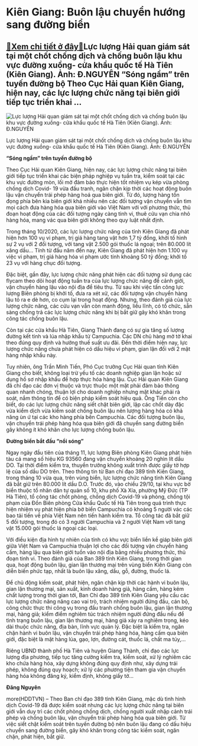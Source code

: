 Kiên Giang: Buôn lậu chuyển hướng sang đường biển
=================================================

[:gift:Xem chi tiết ở đây:gift:](https://hddtvn.com/kien-giang-buon-lau-chuyen-huong-sang-duong-bien/)Lực lượng Hải quan giám sát tại một chốt chống dịch và chống buôn lậu khu vực đường xuồng- cửa khẩu quốc tế Hà Tiên (Kiên Giang). Ảnh: Đ.NGUYÊN “Sóng ngầm” trên tuyến đường bộ Theo Cục Hải quan Kiên Giang, hiện nay, các lực lượng chức năng tại biên giới tiếp tục triển khai …
-----------------------------------------------------------------------------------------------------------------------------------------------------------------------------------------------------------------------------------------------------------------------------------





![Lực lượng Hải quan giám sát tại một chốt chống dịch và chống buôn lậu khu vực đường xuồng- cửa khẩu quốc tế Hà Tiên (Kiên Giang).	 Ảnh: Đ.NGUYÊN](https://hddtvn.com/wp-content/uploads/2021/01/2955_6-1528_20201030_104504.jpg "Lực lượng Hải quan giám sát tại một chốt chống dịch và chống buôn lậu khu vực đường xuồng- cửa khẩu quốc tế Hà Tiên (Kiên Giang).	 Ảnh: Đ.NGUYÊN")


Lực lượng Hải quan giám sát tại một chốt chống dịch và chống buôn lậu khu vực đường xuồng- cửa khẩu quốc tế Hà Tiên (Kiên Giang). Ảnh: Đ.NGUYÊN



**“Sóng ngầm” trên tuyến đường bộ**


Theo Cục Hải quan Kiên Giang, hiện nay, các lực lượng chức năng tại biên giới tiếp tục triển khai các biện pháp nghiệp vụ tuần tra, kiểm soát tại các khu vực đường mòn, lối mở đảm bảo thực hiện tốt nhiệm vụ kép vừa phòng chống dịch Covid- 19 vừa đấu tranh, ngăn chặn kịp thời các hoạt động buôn lậu vận chuyển trái phép hàng hoá qua biên giới. Từ đó, lượng hàng tồn đọng phía bên kia biên giới khá nhiều nên các đối tượng vận chuyển vẫn tìm mọi cách đưa hàng hóa qua biên giới vào Việt Nam với với phương thức, thủ đoạn hoạt động của các đối tượng ngày càng tinh vi, thuê cửu vạn chia nhỏ hàng hóa, mang vác qua biên giới không theo quy luật nhất định.





Trong tháng 10/2020, các lực lượng chức năng của tỉnh Kiên Giang đã phát hiện hơn 100 vụ vi phạm, trị giá hàng tang vật hơn 1,7 tỷ đồng, khởi tố hình sự 2 vụ với 2 đối tượng, với tang vật 2.500 gói thuốc lá ngoại; trên 80.000 lít xăng dầu… 
Tính từ đầu năm đến nay, Kiên Giang đã phát hiện hơn 1.100 vụ việc vi phạm, trị giá hàng hóa vi phạm ước tính khoảng 50 tỷ đồng; khởi tố 23 vụ với hàng chục đối tượng.






Đặc biệt, gần đây, lực lượng chức năng phát hiện các đối tượng sử dụng các flycam theo dõi hoạt động tuần tra của lực lượng chức năng để cảnh giới, vận chuyển hàng lậu vào nội địa để tiêu thụ. Từ sau khi việc tấn công lực lượng Biên phòng bị khởi tố, đưa ra xét xử, các đối tượng vận chuyển hàng lậu tỏ ra e dè hơn, co cụm lại trong hoạt động. Nhưng, theo đánh giá của lực lượng chức năng, các cửu vạn vẫn còn manh động, liều lĩnh, có tổ chức, sẵn sàng chống trả các lực lượng chức năng khi bị bắt giữ gây khó khăn trong công tác chống buôn lậu.


Còn tại các cửa khẩu Hà Tiên, Giang Thành đang có sự gia tăng số lượng đường kết tinh và lúa nhập khẩu từ Campuchia. Các DN chủ hàng mở tờ khai theo đúng quy định và hưởng thuế suất ưu đãi. Đến thời điểm hiện nay, lực lượng chức năng chưa phát hiện có dấu hiệu vi phạm, gian lận đối với 2 mặt hàng nhập khẩu này.


Tuy nhiên, ông Trần Minh Tiến, Phó Cục trưởng Cục Hải quan tỉnh Kiên Giang cho biết, không loại trừ yếu tố các doanh nghiệp gian lận hoặc sử dụng hồ sơ nhập khẩu để hợp thực hóa hàng lậu. Cục Hải quan Kiên Giang đã chỉ đạo các đơn vị thuộc và trực thuộc một mặt phải đảm bảo thông quan nhanh chóng, thuận lợi cho doanh nghiệp nhưng mặt khác phải rà soát, nắm thông tin để có biện pháp kiểm soát hiệu quả. Ông Tiến còn cho biết, do các lực lượng chức năng siết chặt biên giới, lập các chốt dày đặc vừa kiểm dịch vừa kiểm soát chống buôn lậu nên lượng hàng hóa có khả năng ùn ứ tại các kho hàng phía bên Campuchia. Các đối tượng buôn lậu, vận chuyển trái phép hàng hóa qua biên giới đã chuyển sang đường biển gây không ít khó khăn cho lực lượng chống buôn lậu.


**Đường biển bắt đầu “nổi sóng”**


Ngay ngày đầu tiên của tháng 11, lực lượng Biên phòng Kiên Giang phát hiện tàu cá mang số hiệu KG 93560 đang vận chuyển khoảng 20 nghìn lít dầu DO. Tại thời điểm kiểm tra, thuyền trưởng không xuất trình được giấy tờ hợp lệ của số dầu DO trên. Theo thông tin từ Ban chỉ đạo 389 tỉnh Kiên Giang, trong tháng 10 vừa qua, trên vùng biển, lực lượng chức năng tỉnh Kiên Giang đã bắt giữ trên 80.000 lít dầu D.O. Trước đó, vào chiều 29/10, tại khu vực bờ biển thuộc tổ nhân dân tự quản số 10, khu phố Xà Xía, phường Mỹ Đức (TP Hà Tiên), tổ công tác chốt phòng, chống dịch Covid-19 và phòng, chống tội phạm của Đồn Biên phòng Cửa khẩu Quốc tế Hà Tiên trong quá trình thực hiện nhiệm vụ phát hiện phía bờ biển Campuchia có khoảng 5 người vác các bao tải tiến về phía Việt Nam nên tiến hành kiểm tra. Tổ công tác đã bắt giữ 5 đối tượng, trong đó có 3 người Campuchia và 2 người Việt Nam với tang vật 15.000 gói thuốc lá ngoại các loại.


Với điều kiện địa hình tự nhiên của tỉnh có khu vực biển liền kề giáp biên giới giữa Việt Nam và Campuchia thuận lợi cho các đối tượng vận chuyển hàng cấm, hàng lậu qua biên giới tuồn vào nội địa bằng nhiều phương thức, thủ đoạn tinh vi. Theo đánh giá của Ban 389 tỉnh Kiên Giang, trong thời gian qua, hoạt động buôn lậu, gian lận thương mại trên vùng biển Kiên Giang còn diễn biến phức tạp, nhất là buôn lậu xăng, dầu, gỗ, đường, thuốc lá.


Để chủ động kiểm soát, phát hiện, ngăn chặn kịp thời các hành vi buôn lậu, gian lận thương mại, sản xuất, kinh doanh hàng giả, hàng cấm, hàng kém chất lượng trong thời gian tới, Ban Chỉ đạo 389 tỉnh Kiên Giang yêu cầu các lực lượng chức năng nâng cao vai trò, trách nhiệm người đứng đầu, cán bộ, công chức thực thi công vụ trong đấu tranh chống buôn lậu, gian lận thương mại, hàng giả; kiểm điểm nghiêm túc trách nhiệm người đứng đầu nếu để tình trạng buôn lậu, gian lận thương mại, hàng giả xảy ra nghiêm trọng, kéo dài thuộc chức năng, địa bàn, lĩnh vực quản lý. Đặc biệt là kiểm tra, ngăn chặn hành vi buôn lậu, vận chuyển trái phép hàng hóa, hàng cấm qua biên giới, đặc biệt là mặt hàng lúa, gạo, lợn, đường cát, thuốc lá, chất ma túy,…


Riêng UBND thành phố Hà Tiên và huyện Giang Thành, chỉ đạo các lực lượng địa phương, tiếp tục tăng cường kiểm tra, kiểm soát, xử lý nghiêm các kho chứa hàng hóa, xây dựng không đúng quy định như, xây dựng trái phép, không đúng quy hoạch; xử lý các phương tiện tham gia vận chuyển hàng hóa không đăng ký, kiểm định, không giấy tờ…




**Đăng Nguyên**



more(HDDTVN) – Theo Ban chỉ đạo 389 tỉnh Kiên Giang, mặc dù tình hình dịch Covid-19 đã được kiểm soát nhưng các lực lượng chức năng tại biên giới vẫn duy trì các chốt phòng chống dịch, chống người xuất nhập cảnh trái phép và chống buôn lậu, vận chuyển trái phép hàng hóa qua biên giới. Từ việc siết chặt kiểm soát trên tuyến đường bộ nên buôn lậu đang có dấu hiệu chuyển sang đường biển, gây khó khăn trong công tác kiểm soát, ngăn chặn, phát hiện, bắt giữ.

